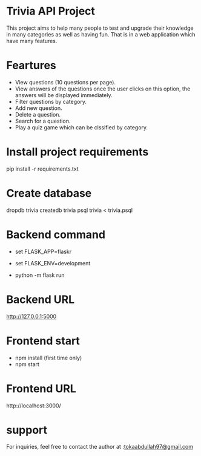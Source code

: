 # Trivia API Project

This project aims to help many people to test and upgrade their knowledge in many categories as well as having fun. That is in a web application which have many features.

# Feartures

- View questions (10 questions per page).
- View answers of the questions once the user clicks on this option, the answers will be displayed immediately.
- Filter questions by category.
- Add new question.
- Delete a question.
- Search for a question.
- Play a quiz game which can be clssified by category.

# Install project requirements

pip install -r requirements.txt

# Create database

dropdb trivia
createdb trivia
psql trivia < trivia.psql

# Backend command

- set FLASK_APP=flaskr

- set FLASK_ENV=development

- python -m flask run

# Backend URL

http://127.0.0.1:5000

# Frontend start

- npm install (first time only)
- npm start

# Frontend URL

http://localhost:3000/


# support

For inquiries, feel free to contact the author at :tokaabdullah97@gmail.com
